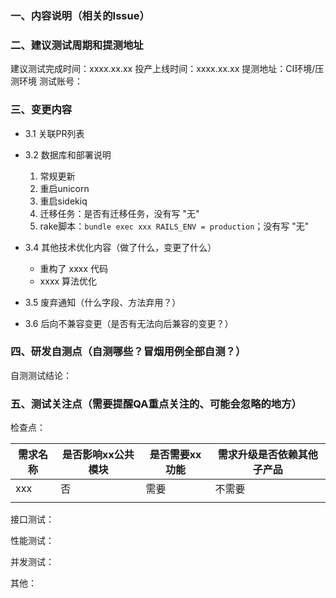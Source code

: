 ### 一、内容说明（相关的Issue）



### 二、建议测试周期和提测地址
  建议测试完成时间：xxxx.xx.xx
  投产上线时间：xxxx.xx.xx
  提测地址：CI环境/压测环境
  测试账号：

### 三、变更内容
  * 3.1 关联PR列表

  * 3.2 数据库和部署说明
    1. 常规更新
    2. 重启unicorn
    3. 重启sidekiq
    4. 迁移任务：是否有迁移任务，没有写 "无"
    5. rake脚本：`bundle exec xxx RAILS_ENV = production`；没有写 "无"

  * 3.4 其他技术优化内容（做了什么，变更了什么）
    - 重构了 xxxx 代码
    - xxxx 算法优化


  * 3.5 废弃通知（什么字段、方法弃用？）



  * 3.6  后向不兼容变更（是否有无法向后兼容的变更？）



### 四、研发自测点（自测哪些？冒烟用例全部自测？）
  自测测试结论：


### 五、测试关注点（需要提醒QA重点关注的、可能会忽略的地方）
  检查点：

| 需求名称 | 是否影响xx公共模块 | 是否需要xx功能 | 需求升级是否依赖其他子产品 |
|------|------------|----------|---------------|
| xxx  | 否          | 需要       | 不需要           |
|      |            |          |               |

  接口测试：

  性能测试：

  并发测试：

  其他：
